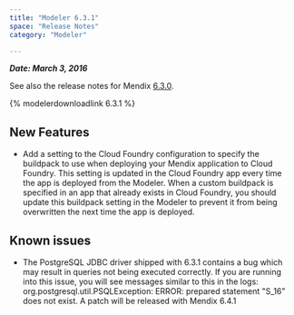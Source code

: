```yaml
---
title: "Modeler 6.3.1"
space: "Release Notes"
category: "Modeler"

---
```



***Date: March 3, 2016***

See also the release notes for Mendix [6.3.0](modeler-6.3.0).

{% modelerdownloadlink 6.3.1 %}

## New Features

*   Add a setting to the Cloud Foundry configuration to specify the buildpack to use when deploying your Mendix application to Cloud Foundry. This setting is updated in the Cloud Foundry app every time the app is deployed from the Modeler. When a custom buildpack is specified in an app that already exists in Cloud Foundry, you should update this buildpack setting in the Modeler to prevent it from being overwritten the next time the app is deployed.

## Known issues

*   The PostgreSQL JDBC driver shipped with 6.3.1 contains a bug which may result in queries not being executed correctly. If you are running into this issue, you will see messages similar to this in the logs: org.postgresql.util.PSQLException: ERROR: prepared statement "S_16" does not exist. A patch will be released with Mendix 6.4.1